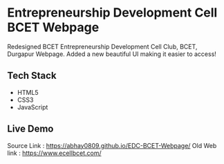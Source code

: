 # Entrepreneurship Development Cell BCET Webpage

Redesigned BCET Entrepreneurship Development Cell Club, BCET, Durgapur Webpage. Added a new beautiful UI making it easier to access!

## Tech Stack

- HTML5
- CSS3
- JavaScript

## Live Demo

Source Link : https://abhay0809.github.io/EDC-BCET-Webpage/
Old Web link : https://www.ecellbcet.com/

